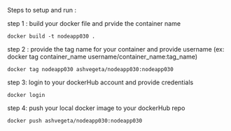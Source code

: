 Steps to setup and run :

step 1 : build your docker file and prvide the container name

```
docker build -t nodeapp030 .
```

step 2 : provide the tag name for your container and provide username (ex: docker tag container_name username/container_name:tag_name)

```
docker tag nodeapp030 ashvegeta/nodeapp030:nodeapp030
```

step 3: login to your dockerHub account and provide credentials

```
docker login
```

step 4: push your local docker image to your dockerHub repo

```
docker push ashvegeta/nodeapp030:nodeapp030
```



